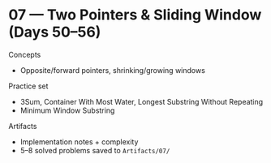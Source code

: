 # 07 — Two Pointers & Sliding Window (Days 50–56)

Concepts
- Opposite/forward pointers, shrinking/growing windows

Practice set
- 3Sum, Container With Most Water, Longest Substring Without Repeating
- Minimum Window Substring

Artifacts
- Implementation notes + complexity
- 5–8 solved problems saved to `Artifacts/07/`
